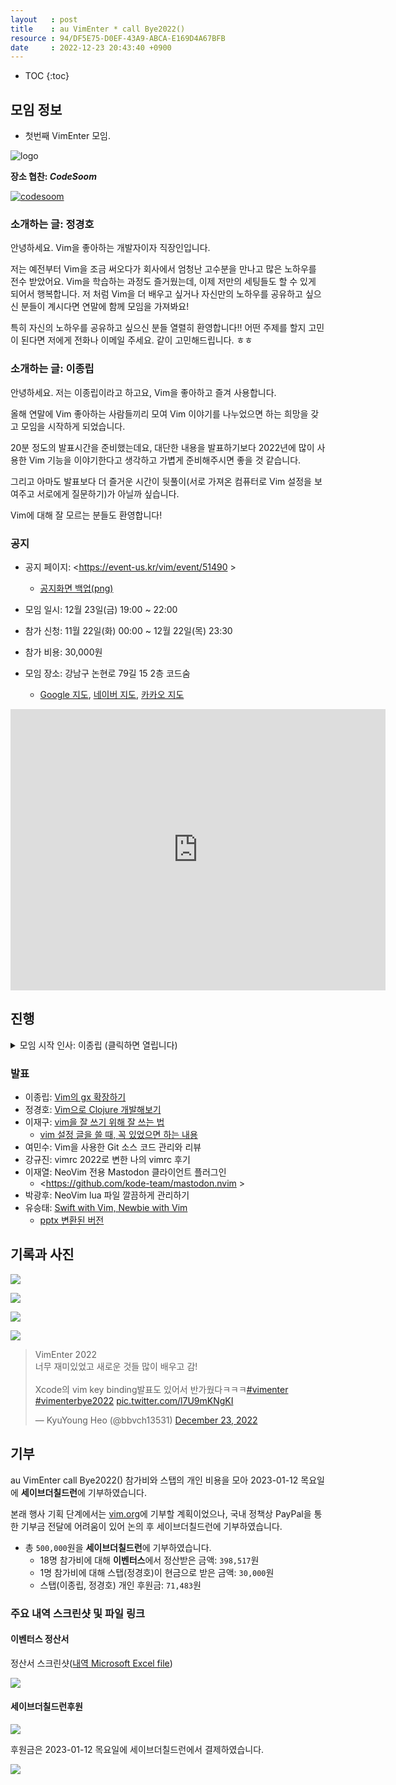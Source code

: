 ```yaml
---
layout   : post
title    : au VimEnter * call Bye2022()
resource : 94/DF5E75-D0EF-43A9-ABCA-E169D4A67BFB
date     : 2022-12-23 20:43:40 +0900
---
```

* TOC
{:toc}


## 모임 정보

- 첫번째 VimEnter 모임.

![logo]( /resource/94/DF5E75-D0EF-43A9-ABCA-E169D4A67BFB/vimenter2022.png )

**장소 협찬: _CodeSoom_**

[![codesoom]( /resource/94/DF5E75-D0EF-43A9-ABCA-E169D4A67BFB/codesoom-logo-pc.png )]( https://www.codesoom.com/ )

### 소개하는 글: 정경호

>
안녕하세요. Vim을 좋아하는 개발자이자 직장인입니다.
>
저는 예전부터 Vim을 조금 써오다가 회사에서 엄청난 고수분을 만나고 많은 노하우를 전수 받았어요. Vim을 학습하는 과정도 즐거웠는데, 이제 저만의 세팅들도 할 수 있게 되어서 행복합니다. 저 처럼 Vim을 더 배우고 싶거나 자신만의 노하우를 공유하고 싶으신 분들이 계시다면 연말에 함께 모임을 가져봐요! 
>
특히 자신의 노하우를 공유하고 싶으신 분들 열렬히 환영합니다!! 어떤 주제를 할지 고민이 된다면 저에게 전화나 이메일 주세요. 같이 고민해드립니다. ㅎㅎ

### 소개하는 글: 이종립

>
안녕하세요. 저는 이종립이라고 하고요, Vim을 좋아하고 즐겨 사용합니다.
>
올해 연말에 Vim 좋아하는 사람들끼리 모여 Vim 이야기를 나누었으면 하는 희망을 갖고 모임을 시작하게 되었습니다.
>
20분 정도의 발표시간을 준비했는데요, 대단한 내용을 발표하기보다 2022년에 많이 사용한 Vim 기능을 이야기한다고 생각하고 가볍게 준비해주시면 좋을 것 같습니다.
>
그리고 아마도 발표보다 더 즐거운 시간이 뒷풀이(서로 가져온 컴퓨터로 Vim 설정을 보여주고 서로에게 질문하기)가 아닐까 싶습니다.
>
Vim에 대해 잘 모르는 분들도 환영합니다!

### 공지

- 공지 페이지: <https://event-us.kr/vim/event/51490 >
    - [공지화면 백업(png)]( /resource/94/DF5E75-D0EF-43A9-ABCA-E169D4A67BFB/event-us.png )

- 모임 일시: 12월 23일(금) 19:00 ~ 22:00
- 참가 신청: 11월 22일(화) 00:00 ~ 12월 22일(목) 23:30
- 참가 비용: 30,000원
- 모임 장소: 강남구 논현로 79길 15 2층 코드숨
    - [Google 지도](https://goo.gl/maps/2fjtgVkgL8oE2Hy29 ), [네이버 지도](https://naver.me/GmV1RgNP ), [카카오 지도](http://kko.to/t_LyPvDnn9 )

<iframe src="https://www.google.com/maps/embed?pb=!1m18!1m12!1m3!1d3165.4426216585402!2d127.03477311618877!3d37.49747747981099!2m3!1f0!2f0!3f0!3m2!1i1024!2i768!4f13.1!3m3!1m2!1s0x357ca155a3cf765d%3A0xab82d523db7369d!2z7ISc7Jq47Yq567OE7IucIOqwleuCqOq1rCDrhbztmITroZw3Oeq4uCAxNSAy7Li1!5e0!3m2!1sko!2skr!4v1673082655943!5m2!1sko!2skr" width="600" height="450" style="border:0;" allowfullscreen="" loading="lazy" referrerpolicy="no-referrer-when-downgrade"></iframe>

## 진행

<details><summary>모임 시작 인사: 이종립 (클릭하면 열립니다)</summary>
<div markdown="1">

>
안녕하세요. au VimEnter 행사에 참여해주신 여러분 모두 반갑습니다.
저는 이종립이라 하고요, 간단하게 행사와 진행에 대해 간단히 소개해드리도록 하겠습니다.
>
이 행사는 Vim을 좋아하거나 좋아하고 싶은 사람들끼리 모여 서로 정보를 공유하고 친목을 다지기 위해 정경호님이 계획한 것입니다.
>
처음에는 발표거리를 준비해오신 분들이 돌아가면서 10분에서 20분 정도 발표를 할 예정입니다. 발표 순서는 랜덤으로 정할 예정입니다. 물론 각 발표가 끝나고 나서 몇 분 정도는 질의응답 시간이 있을 거고요. 
>
모든 발표가 끝난 이후에는 평소 궁금했던 것이 있던 내용을 단상에 올라와 질문해 주셔도 좋을 것 같습니다. 그렇게 되면 여기 오신 분들 중 몇 분은 답변드리는 것이 가능할 수도 있으니까요. 공개적으로 질문하는 것이 부담스러우신 분들은 질문지 시트가 있으니 거기에 남겨주셔도 좋을 것 같습니다.
>
이후에는 네트워킹 시간을 가질 예정입니다. 서로 vimrc를 보여주거나 고민중인 문제 등을 서로 모니터를 보고 키보드를 두드리며 해결할 수 있으면 재미있을 것입니다.
>
저(이종립)는 본래 오프라인으로 참여할 예정이었는데 개인적인 사정이 생겨 이렇게 온라인으로 참여하게 되었습니다. 저도 있다가 발표를 하나 할 예정입니다.
>
행사 이름인 `au VimEnter * call Bye2022()` 는 문법에 맞는 VimScript 코드인데요, VimScript 사용법을 아시는 분들이라면 Bye2022 함수를 만들어서 행사 후반부에 공유해주셔도 좋을 것 같습니다. VimEnter의 재미 포인트가 되지 않을까 싶습니다.
>
다음은 제가 만든 `Bye2022()` 함수를 실행한 결과입니다.
>
![크리스마스 트리]( /resource/94/DF5E75-D0EF-43A9-ABCA-E169D4A67BFB/bye2022.jpg )
>
소스코드는 다음 링크에서 확인하실 수 있습니다.
> <https://github.com/johngrib/dotfiles/commit/c077a8a16c20a556b56a65f9e895acc846f3625c >

</div></details>

### 발표

- 이종립: [Vim의 gx 확장하기]( https://johngrib.github.io/wiki/article/extend-vim-gx/ )
- 정경호: [Vim으로 Clojure 개발해보기](https://docs.google.com/presentation/d/1vMJNQYhMrxV9DnMt8bVTFByPmii-hIJptUrGqv80Tnk/edit?usp=sharing)
- 이재구: [vim을 잘 쓰기 위해 잘 쓰는 법]( https://docs.google.com/presentation/d/1wrisM7LSOEuddhaCvL4vAWH1zCv3c3XcHxUwu4ZOglY/edit#slide=id.g1bea4c722cc_0_160 )
    - [vim 설정 글을 쓸 때, 꼭 있었으면 하는 내용]( https://lionhairdino.github.io/posts/2022-12-14-howtoWritePostAboutVim.html )
- 여민수: Vim을 사용한 Git 소스 코드 관리와 리뷰
- 강규진: vimrc 2022로 변한 나의 vimrc 후기
- 이재열: NeoVim 전용 Mastodon 클라이언트 플러그인
    - <https://github.com/kode-team/mastodon.nvim >
- 박광후: NeoVim lua 파일 깔끔하게 관리하기
- 유승태: [Swift with Vim, Newbie with Vim]( /resource/94/DF5E75-D0EF-43A9-ABCA-E169D4A67BFB/Vim.key )
    - [pptx 변환된 버전]( /resource/94/DF5E75-D0EF-43A9-ABCA-E169D4A67BFB/Vim.pptx )

## 기록과 사진

![]( /resource/94/DF5E75-D0EF-43A9-ABCA-E169D4A67BFB/photo-prepare.jpeg )

![]( /resource/94/DF5E75-D0EF-43A9-ABCA-E169D4A67BFB/photo-screen.jpeg )

![]( /resource/94/DF5E75-D0EF-43A9-ABCA-E169D4A67BFB/photo-on.jpeg )

![]( /resource/94/DF5E75-D0EF-43A9-ABCA-E169D4A67BFB/photo-online.jpeg )

<blockquote class="twitter-tweet"><p lang="ko" dir="ltr">VimEnter 2022<br>너무 재미있었고 새로운 것들 많이 배우고 감!<br><br>Xcode의 vim key binding발표도 있어서 반가웠다ㅋㅋㅋ<a href="https://twitter.com/hashtag/vimenter?src=hash&amp;ref_src=twsrc%5Etfw">#vimenter</a> <a href="https://twitter.com/hashtag/vimenterbye2022?src=hash&amp;ref_src=twsrc%5Etfw">#vimenterbye2022</a> <a href="https://t.co/l7U9mKNgKI">pic.twitter.com/l7U9mKNgKI</a></p>&mdash; KyuYoung Heo (@bbvch13531) <a href="https://twitter.com/bbvch13531/status/1606281765412163585?ref_src=twsrc%5Etfw">December 23, 2022</a></blockquote> <script async src="https://platform.twitter.com/widgets.js" charset="utf-8"></script>

## 기부

au VimEnter call Bye2022() 참가비와 스탭의 개인 비용을 모아 2023-01-12 목요일에 **세이브더칠드런**에 기부하였습니다.

본래 행사 기획 단계에서는 [vim.org]( https://www.vim.org/ )에 기부할 계획이었으나,
국내 정책상 PayPal을 통한 기부금 전달에 어려움이 있어 논의 후 세이브더칠드런에 기부하였습니다.

- 총 `500,000`원을 **세이브더칠드런**에 기부하였습니다.
    - 18명 참가비에 대해 **이벤터스**에서 정산받은 금액: `398,517`원
    - 1명 참가비에 대해 스탭(정경호)이 현금으로 받은 금액: `30,000`원
    - 스탭(이종립, 정경호) 개인 후원금: `71,483`원

### 주요 내역 스크린샷 및 파일 링크

#### 이벤터스 정산서

정산서 스크린샷([내역 Microsoft Excel file]( /resource/94/DF5E75-D0EF-43A9-ABCA-E169D4A67BFB/eventus-bill.xlsx ))

![]( /resource/94/DF5E75-D0EF-43A9-ABCA-E169D4A67BFB/eventus-bill.png )

#### 세이브더칠드런후원

![]( /resource/94/DF5E75-D0EF-43A9-ABCA-E169D4A67BFB/2023-01-12-save-the-children.jpg )

후원금은 2023-01-12 목요일에 세이브더칠드런에서 결제하였습니다.

![]( /resource/94/DF5E75-D0EF-43A9-ABCA-E169D4A67BFB/2023-01-12-save-the-children-confirm.png )

